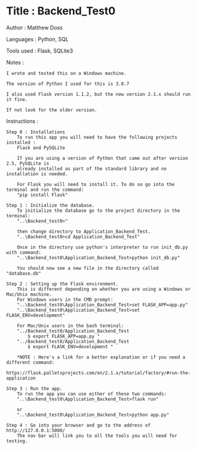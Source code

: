 # Title : Backend_Test0
 Author : Matthew Doss

 Languages : Python, SQL
 
 Tools used : Flask, SQLite3

Notes :

    I wrote and tested this on a Windows machine.

    The version of Python I used for this is 3.8.7

    I also used Flask version 1.1.2, but the new version 2.1.x should run it fine.

    If not look for the older version.


Instructions :

    Step 0 : Installations
        To run this app you will need to have the following projects installed : 
        Flask and PySQLite
        
        If you are using a version of Python that came out after version 2.5, PySQLite is 
        already installed as part of the standard library and no installation is needed.

        For Flask you will need to install it. To do so go into the terminal and run the command:
        "pip install Flask"

    Step 1 : Initialize the database.
        To initialize the database go to the project directory in the terminal:
        "..\Backend_test0>"
        
        then change directory to Application_Backend_Test.
        "..\Backend_test0>cd Application_Backend_Test"

        Once in the directory use python's interpreter to run init_db.py with command:
        "..\Backend_test0\Application_Backend_Test>python init_db.py"

        You should now see a new file in the directory called "database.db"

    Step 2 : Setting up the Flask environment.
        This is different depending on whether you are using a Windows or Mac/Unix machine.
        For Windows users in the CMD prompt:
        "..\Backend_test0\Application_Backend_Test>set FLASK_APP=app.py"
        "..\Backend_test0\Application_Backend_Test>set FLASK_ENV=development"

        For Mac/Unix users in the bash terminal:
        "../Backend_test0/Application_Backend_Test
            $ export FLASK_APP=app.py "
        "../Backend_test0/Application_Backend_Test
            $ export FLASK_ENV=development "

        *NOTE : Here's a link for a better explanation or if you need a different command:
          https://flask.palletsprojects.com/en/2.1.x/tutorial/factory/#run-the-application

    Step 3 : Run the app.
        To run the app you can use either of these two commands:
        "..\Backend_test0\Application_Backend_Test>flask run"

        or
        "..\Backend_test0\Application_Backend_Test>python app.py"

    Step 4 : Go into your browser and go to the address of http://127.0.0.1:5000/
        The nav bar will link you to all the tools you will need for testing.
